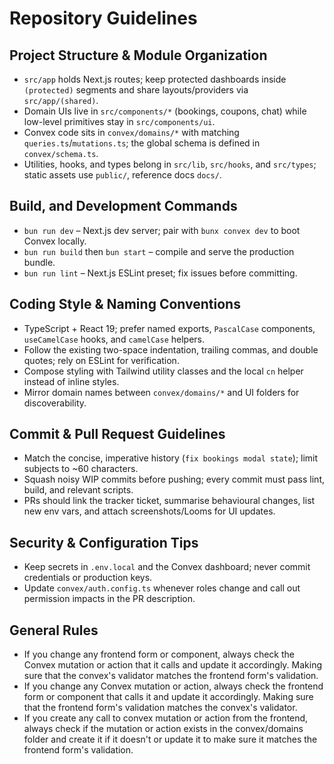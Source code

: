 # Repository Guidelines

## Project Structure & Module Organization
- `src/app` holds Next.js routes; keep protected dashboards inside `(protected)` segments and share layouts/providers via `src/app/(shared)`.
- Domain UIs live in `src/components/*` (bookings, coupons, chat) while low-level primitives stay in `src/components/ui`.
- Convex code sits in `convex/domains/*` with matching `queries.ts`/`mutations.ts`; the global schema is defined in `convex/schema.ts`.
- Utilities, hooks, and types belong in `src/lib`, `src/hooks`, and `src/types`; static assets use `public/`, reference docs `docs/`.

## Build, and Development Commands
- `bun run dev` – Next.js dev server; pair with `bunx convex dev` to boot Convex locally.
- `bun run build` then `bun start` – compile and serve the production bundle.
- `bun run lint` – Next.js ESLint preset; fix issues before committing.

## Coding Style & Naming Conventions
- TypeScript + React 19; prefer named exports, `PascalCase` components, `useCamelCase` hooks, and `camelCase` helpers.
- Follow the existing two-space indentation, trailing commas, and double quotes; rely on ESLint for verification.
- Compose styling with Tailwind utility classes and the local `cn` helper instead of inline styles.
- Mirror domain names between `convex/domains/*` and UI folders for discoverability.

## Commit & Pull Request Guidelines
- Match the concise, imperative history (`fix bookings modal state`); limit subjects to ~60 characters.
- Squash noisy WIP commits before pushing; every commit must pass lint, build, and relevant scripts.
- PRs should link the tracker ticket, summarise behavioural changes, list new env vars, and attach screenshots/Looms for UI updates.

## Security & Configuration Tips
- Keep secrets in `.env.local` and the Convex dashboard; never commit credentials or production keys.
- Update `convex/auth.config.ts` whenever roles change and call out permission impacts in the PR description.

## General Rules
- If you change any frontend form or component, always check the Convex mutation or action that it calls and update it accordingly. Making sure that the convex's validator matches the frontend form's validation.
- If you change any Convex mutation or action, always check the frontend form or component that calls it and update it accordingly. Making sure that the frontend form's validation matches the convex's validator.
- If you create any call to convex mutation or action from the frontend, always check if the mutation or action exists in the convex/domains folder and create it if it doesn't or update it to make sure it matches the frontend form's validation.
